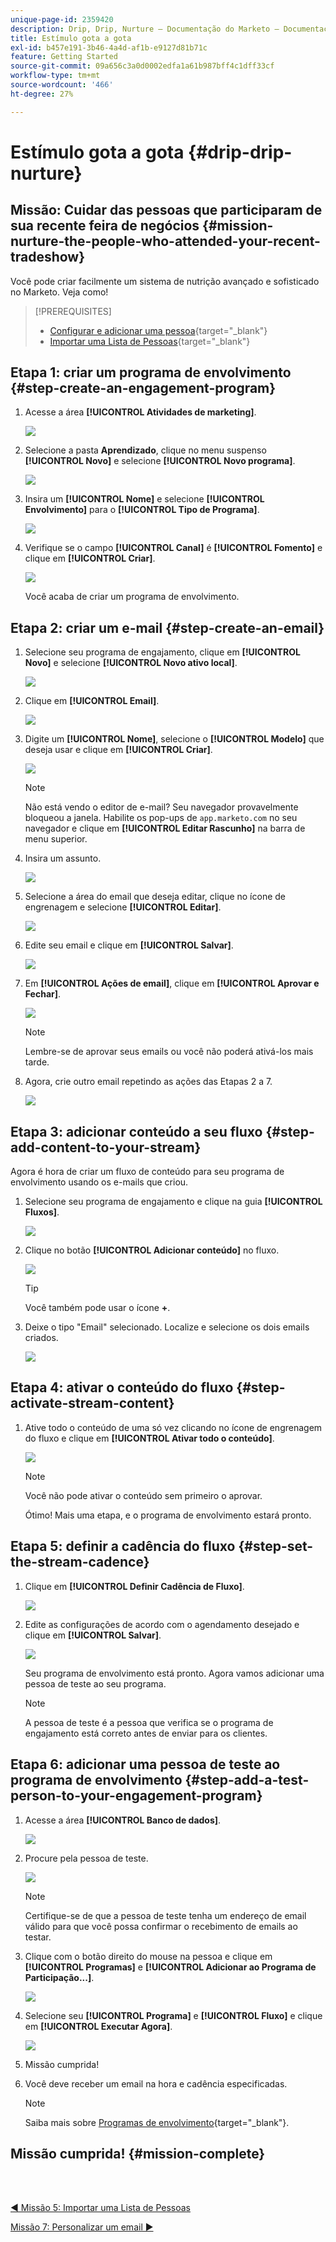 ```yaml
---
unique-page-id: 2359420
description: Drip, Drip, Nurture — Documentação do Marketo — Documentação do produto
title: Estímulo gota a gota
exl-id: b457e191-3b46-4a4d-af1b-e9127d81b71c
feature: Getting Started
source-git-commit: 09a656c3a0d0002edfa1a61b987bff4c1dff33cf
workflow-type: tm+mt
source-wordcount: '466'
ht-degree: 27%

---
```


# Estímulo gota a gota {#drip-drip-nurture}

## Missão: Cuidar das pessoas que participaram de sua recente feira de negócios {#mission-nurture-the-people-who-attended-your-recent-tradeshow}

Você pode criar facilmente um sistema de nutrição avançado e sofisticado no Marketo. Veja como!

>[!PREREQUISITES]
>
>* [Configurar e adicionar uma pessoa](/help/marketo/getting-started/quick-wins/get-set-up-and-add-a-person.md){target="_blank"}
>* [Importar uma Lista de Pessoas](/help/marketo/getting-started/quick-wins/import-a-list-of-people.md){target="_blank"}

## Etapa 1: &#x200B;criar um programa de envolvimento {#step-create-an-engagement-program}

1. Acesse a área **[!UICONTROL Atividades de marketing]**.

   ![](assets/drip-drip-nurture-1.png)

1. Selecione a pasta **Aprendizado**, clique no menu suspenso **[!UICONTROL Novo]** e selecione **[!UICONTROL Novo programa]**.

   ![](assets/drip-drip-nurture-2.png)

1. Insira um **[!UICONTROL Nome]** e selecione **[!UICONTROL Envolvimento]** para o **[!UICONTROL Tipo de Programa]**.

   ![](assets/drip-drip-nurture-3.png)

1. Verifique se o campo **[!UICONTROL Canal]** é **[!UICONTROL Fomento]** e clique em **[!UICONTROL Criar]**.

   ![](assets/drip-drip-nurture-4.png)

   Você acaba de criar um programa de envolvimento.

## Etapa 2: &#x200B;criar um e-mail {#step-create-an-email}

1. Selecione seu programa de engajamento, clique em **[!UICONTROL Novo]** e selecione **[!UICONTROL Novo ativo local]**.

   ![](assets/drip-drip-nurture-5.png)

1. Clique em **[!UICONTROL Email]**.

   ![](assets/drip-drip-nurture-6.png)

1. Digite um **[!UICONTROL Nome]**, selecione o **[!UICONTROL Modelo]** que deseja usar e clique em **[!UICONTROL Criar]**.

   ![](assets/drip-drip-nurture-7.png)

   >[!NOTE]
   >
   >Não está vendo o editor de e-mail? Seu navegador provavelmente bloqueou a janela. Habilite os pop-ups de `app.marketo.com` no seu navegador e clique em **[!UICONTROL Editar Rascunho]** na barra de menu superior.

1. Insira um assunto.

   ![](assets/drip-drip-nurture-8.png)

1. Selecione a área do email que deseja editar, clique no ícone de engrenagem e selecione **[!UICONTROL Editar]**.

   ![](assets/drip-drip-nurture-9.png)

1. Edite seu email e clique em **[!UICONTROL Salvar]**.

   ![](assets/drip-drip-nurture-10.png)

1. Em **[!UICONTROL Ações de email]**, clique em **[!UICONTROL Aprovar e Fechar]**.

   ![](assets/drip-drip-nurture-11.png)

   >[!NOTE]
   >
   >Lembre-se de aprovar seus emails ou você não poderá ativá-los mais tarde.

1. Agora, crie outro email repetindo as ações das Etapas 2 a 7.

   ![](assets/drip-drip-nurture-12.png)

## Etapa 3: adicionar conteúdo a seu fluxo {#step-add-content-to-your-stream}

Agora é hora de criar um fluxo de conteúdo para seu programa de envolvimento usando os e-mails que criou.

1. Selecione seu programa de engajamento e clique na guia **[!UICONTROL Fluxos]**.

   ![](assets/drip-drip-nurture-13.png)

1. Clique no botão **[!UICONTROL Adicionar conteúdo]** no fluxo.

   ![](assets/drip-drip-nurture-14.png)

   >[!TIP]
   >
   >Você também pode usar o ícone **+**.

1. Deixe o tipo &quot;Email&quot; selecionado. Localize e selecione os dois emails criados.

   ![](assets/drip-drip-nurture-15.png)

## Etapa 4: ativar o conteúdo do fluxo {#step-activate-stream-content}

1. Ative todo o conteúdo de uma só vez clicando no ícone de engrenagem do fluxo e clique em **[!UICONTROL Ativar todo o conteúdo]**.

   ![](assets/drip-drip-nurture-16.png)

   >[!NOTE]
   >
   >Você não pode ativar o conteúdo sem primeiro o aprovar.

   Ótimo! Mais uma etapa, e o programa de envolvimento estará pronto.

## Etapa 5: definir a cadência do fluxo {#step-set-the-stream-cadence}

1. Clique em **[!UICONTROL Definir Cadência de Fluxo]**.

   ![](assets/drip-drip-nurture-17.png)

1. Edite as configurações de acordo com o agendamento desejado e clique em **[!UICONTROL Salvar]**.

   ![](assets/drip-drip-nurture-18.png)

   Seu programa de envolvimento está pronto. Agora vamos adicionar uma pessoa de teste ao seu programa.

   >[!NOTE]
   >
   >A pessoa de teste é a pessoa que verifica se o programa de engajamento está correto antes de enviar para os clientes.

## Etapa 6: adicionar uma pessoa de teste ao programa de envolvimento {#step-add-a-test-person-to-your-engagement-program}

1. Acesse a área **[!UICONTROL Banco de dados]**.

   ![](assets/drip-drip-nurture-19.png)

1. Procure pela pessoa de teste.

   ![](assets/drip-drip-nurture-20.png)

   >[!NOTE]
   >
   >Certifique-se de que a pessoa de teste tenha um endereço de email válido para que você possa confirmar o recebimento de emails ao testar.

1. Clique com o botão direito do mouse na pessoa e clique em **[!UICONTROL Programas]** e **[!UICONTROL Adicionar ao Programa de Participação...]**.

   ![](assets/drip-drip-nurture-21.png)

1. Selecione seu **[!UICONTROL Programa]** e **[!UICONTROL Fluxo]** e clique em **[!UICONTROL Executar Agora]**.

   ![](assets/drip-drip-nurture-22.png)

1. Missão cumprida!

1. Você deve receber um email na hora e cadência especificadas.

   >[!NOTE]
   >
   >Saiba mais sobre [Programas de envolvimento](/help/marketo/product-docs/email-marketing/drip-nurturing/creating-an-engagement-program/understanding-engagement-programs.md){target="_blank"}.

## Missão cumprida! {#mission-complete}

<br> 

[◄ Missão 5: Importar uma Lista de Pessoas](/help/marketo/getting-started/quick-wins/import-a-list-of-people.md)

[Missão 7: Personalizar um email ►](/help/marketo/getting-started/quick-wins/personalize-an-email.md)
